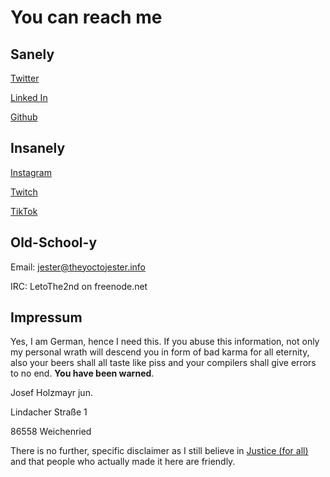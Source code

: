 # You can reach me

## Sanely

[Twitter](https://twitter.com/TheYoctoJester)

[Linked In](https://www.linkedin.com/in/josef-holzmayr-khosh-amoz-a5082219a)

[Github](https://github.com/TheYoctoJester)

## Insanely

[Instagram](https://www.instagram.com/theyoctojester/)

[Twitch](https://www.twitch.tv/letoatreidesthe2nd)

[TikTok](https://www.tiktok.com/@theyoctojester)

## Old-School-y

Email: jester@theyoctojester.info

IRC: LetoThe2nd on freenode.net

## Impressum

Yes, I am German, hence I need this. If you abuse this information, not only my personal wrath will descend you in form of bad karma for all eternity, also your beers shall all taste like piss and your compilers shall give errors to no end. **You have been warned**.

Josef Holzmayr jun.

Lindacher Straße 1

86558 Weichenried

There is no further, specific disclaimer as I still believe in [Justice (for all)](https://easyrechtssicher.de/disclaimer) and that people who actually made it here are friendly.
